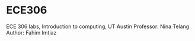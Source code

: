 # ECE306
ECE 306 labs, Introduction to computing, UT Austin
Professor: Nina Telang
Author: Fahim Imtiaz
